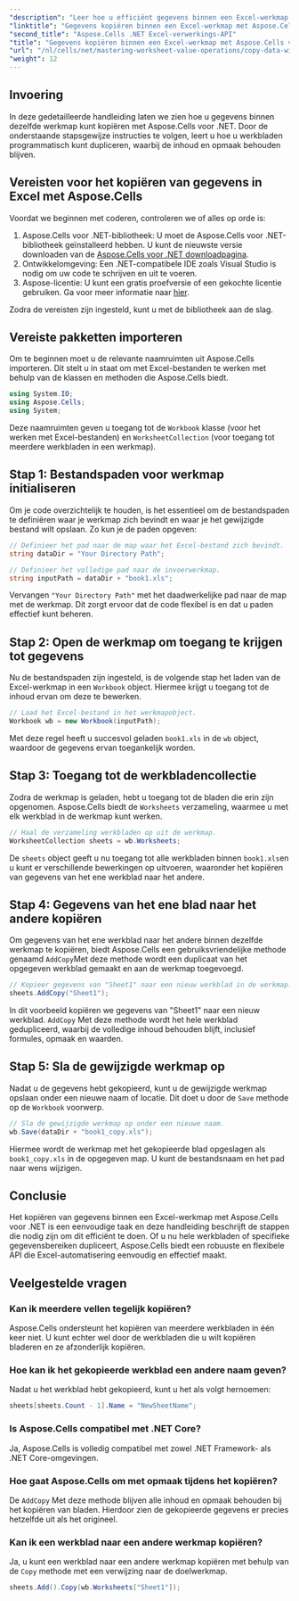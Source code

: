 ```yaml
---
"description": "Leer hoe u efficiënt gegevens binnen een Excel-werkmap kopieert met Aspose.Cells voor .NET. Volg deze stapsgewijze handleiding om eenvoudig werkbladen te dupliceren, gegevens over te brengen en Excel-bestanden te beheren."
"linktitle": "Gegevens kopiëren binnen een Excel-werkmap met Aspose.Cells voor .NET"
"second_title": "Aspose.Cells .NET Excel-verwerkings-API"
"title": "Gegevens kopiëren binnen een Excel-werkmap met Aspose.Cells voor .NET"
"url": "/nl/cells/net/mastering-worksheet-value-operations/copy-data-within-excel-workbook/"
"weight": 12
---
```


## Invoering

In deze gedetailleerde handleiding laten we zien hoe u gegevens binnen dezelfde werkmap kunt kopiëren met Aspose.Cells voor .NET. Door de onderstaande stapsgewijze instructies te volgen, leert u hoe u werkbladen programmatisch kunt dupliceren, waarbij de inhoud en opmaak behouden blijven.

## Vereisten voor het kopiëren van gegevens in Excel met Aspose.Cells

Voordat we beginnen met coderen, controleren we of alles op orde is:

1. Aspose.Cells voor .NET-bibliotheek: U moet de Aspose.Cells voor .NET-bibliotheek geïnstalleerd hebben. U kunt de nieuwste versie downloaden van de [Aspose.Cells voor .NET downloadpagina](https://releases.aspose.com/cells/net/).
2. Ontwikkelomgeving: Een .NET-compatibele IDE zoals Visual Studio is nodig om uw code te schrijven en uit te voeren.
3. Aspose-licentie: U kunt een gratis proefversie of een gekochte licentie gebruiken. Ga voor meer informatie naar [hier](https://purchase.aspose.com/temporary-license/).

Zodra de vereisten zijn ingesteld, kunt u met de bibliotheek aan de slag.

## Vereiste pakketten importeren

Om te beginnen moet u de relevante naamruimten uit Aspose.Cells importeren. Dit stelt u in staat om met Excel-bestanden te werken met behulp van de klassen en methoden die Aspose.Cells biedt.

```csharp
using System.IO;
using Aspose.Cells;
using System;
```

Deze naamruimten geven u toegang tot de `Workbook` klasse (voor het werken met Excel-bestanden) en `WorksheetCollection` (voor toegang tot meerdere werkbladen in een werkmap).

## Stap 1: Bestandspaden voor werkmap initialiseren

Om je code overzichtelijk te houden, is het essentieel om de bestandspaden te definiëren waar je werkmap zich bevindt en waar je het gewijzigde bestand wilt opslaan. Zo kun je de paden opgeven:

```csharp
// Definieer het pad naar de map waar het Excel-bestand zich bevindt.
string dataDir = "Your Directory Path";

// Definieer het volledige pad naar de invoerwerkmap.
string inputPath = dataDir + "book1.xls";
```

Vervangen `"Your Directory Path"` met het daadwerkelijke pad naar de map met de werkmap. Dit zorgt ervoor dat de code flexibel is en dat u paden effectief kunt beheren.

## Stap 2: Open de werkmap om toegang te krijgen tot gegevens

Nu de bestandspaden zijn ingesteld, is de volgende stap het laden van de Excel-werkmap in een `Workbook` object. Hiermee krijgt u toegang tot de inhoud ervan om deze te bewerken.

```csharp
// Laad het Excel-bestand in het werkmapobject.
Workbook wb = new Workbook(inputPath);
```

Met deze regel heeft u succesvol geladen `book1.xls` in de `wb` object, waardoor de gegevens ervan toegankelijk worden.

## Stap 3: Toegang tot de werkbladencollectie

Zodra de werkmap is geladen, hebt u toegang tot de bladen die erin zijn opgenomen. Aspose.Cells biedt de `Worksheets` verzameling, waarmee u met elk werkblad in de werkmap kunt werken.

```csharp
// Haal de verzameling werkbladen op uit de werkmap.
WorksheetCollection sheets = wb.Worksheets;
```

De `sheets` object geeft u nu toegang tot alle werkbladen binnen `book1.xls`en u kunt er verschillende bewerkingen op uitvoeren, waaronder het kopiëren van gegevens van het ene werkblad naar het andere.

## Stap 4: Gegevens van het ene blad naar het andere kopiëren

Om gegevens van het ene werkblad naar het andere binnen dezelfde werkmap te kopiëren, biedt Aspose.Cells een gebruiksvriendelijke methode genaamd `AddCopy`Met deze methode wordt een duplicaat van het opgegeven werkblad gemaakt en aan de werkmap toegevoegd.

```csharp
// Kopieer gegevens van "Sheet1" naar een nieuw werkblad in de werkmap.
sheets.AddCopy("Sheet1");
```

In dit voorbeeld kopiëren we gegevens van "Sheet1" naar een nieuw werkblad. `AddCopy` Met deze methode wordt het hele werkblad gedupliceerd, waarbij de volledige inhoud behouden blijft, inclusief formules, opmaak en waarden.

## Stap 5: Sla de gewijzigde werkmap op

Nadat u de gegevens hebt gekopieerd, kunt u de gewijzigde werkmap opslaan onder een nieuwe naam of locatie. Dit doet u door de `Save` methode op de `Workbook` voorwerp.

```csharp
// Sla de gewijzigde werkmap op onder een nieuwe naam.
wb.Save(dataDir + "book1_copy.xls");
```

Hiermee wordt de werkmap met het gekopieerde blad opgeslagen als `book1_copy.xls` in de opgegeven map. U kunt de bestandsnaam en het pad naar wens wijzigen.

## Conclusie

Het kopiëren van gegevens binnen een Excel-werkmap met Aspose.Cells voor .NET is een eenvoudige taak en deze handleiding beschrijft de stappen die nodig zijn om dit efficiënt te doen. Of u nu hele werkbladen of specifieke gegevensbereiken dupliceert, Aspose.Cells biedt een robuuste en flexibele API die Excel-automatisering eenvoudig en effectief maakt.

## Veelgestelde vragen

### Kan ik meerdere vellen tegelijk kopiëren?

Aspose.Cells ondersteunt het kopiëren van meerdere werkbladen in één keer niet. U kunt echter wel door de werkbladen die u wilt kopiëren bladeren en ze afzonderlijk kopiëren.

### Hoe kan ik het gekopieerde werkblad een andere naam geven?

Nadat u het werkblad hebt gekopieerd, kunt u het als volgt hernoemen:

```csharp
sheets[sheets.Count - 1].Name = "NewSheetName";
```

### Is Aspose.Cells compatibel met .NET Core?

Ja, Aspose.Cells is volledig compatibel met zowel .NET Framework- als .NET Core-omgevingen.

### Hoe gaat Aspose.Cells om met opmaak tijdens het kopiëren?

De `AddCopy` Met deze methode blijven alle inhoud en opmaak behouden bij het kopiëren van bladen. Hierdoor zien de gekopieerde gegevens er precies hetzelfde uit als het origineel.

### Kan ik een werkblad naar een andere werkmap kopiëren?

Ja, u kunt een werkblad naar een andere werkmap kopiëren met behulp van de `Copy` methode met een verwijzing naar de doelwerkmap.

```csharp
sheets.Add().Copy(wb.Worksheets["Sheet1"]);
```